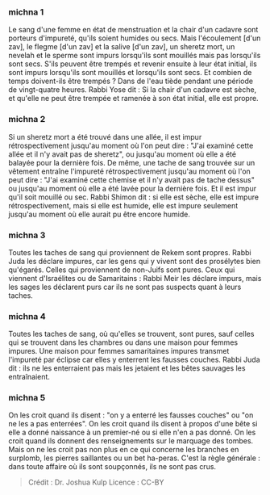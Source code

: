 
### michna 1
Le sang d'une femme en état de menstruation et la chair d'un cadavre sont porteurs d'impureté, qu'ils soient humides ou secs. Mais l'écoulement [d'un zav], le flegme [d'un zav] et la salive [d'un zav], un sheretz mort, un nevelah et le sperme sont impurs lorsqu'ils sont mouillés mais pas lorsqu'ils sont secs. S'ils peuvent être trempés et revenir ensuite à leur état initial, ils sont impurs lorsqu'ils sont mouillés et lorsqu'ils sont secs. Et combien de temps doivent-ils être trempés ?   Dans de l'eau tiède pendant une période de vingt-quatre heures. Rabbi Yose dit : Si la chair d'un cadavre est sèche, et qu'elle ne peut être trempée et ramenée à son état initial, elle est propre.

### michna 2
Si un sheretz mort a été trouvé dans une allée, il est impur rétrospectivement jusqu'au moment où l'on peut dire : "J'ai examiné cette allée et il n'y avait pas de sheretz", ou jusqu'au moment où elle a été balayée pour la dernière fois. De même, une tache de sang trouvée sur un vêtement entraîne l'impureté rétrospectivement jusqu'au moment où l'on peut dire : "J'ai examiné cette chemise et il n'y avait pas de tache dessus" ou jusqu'au moment où elle a été lavée pour la dernière fois. Et il est impur qu'il soit mouillé ou sec. Rabbi Shimon dit : si elle est sèche, elle est impure rétrospectivement, mais si elle est humide, elle est impure seulement jusqu'au moment où elle aurait pu être encore humide.

### michna 3
Toutes les taches de sang qui proviennent de Rekem sont propres. Rabbi Juda les déclare impures, car les gens qui y vivent sont des prosélytes bien qu'égarés. Celles qui proviennent de non-Juifs sont pures. Ceux qui viennent d'Israélites ou de Samaritains : Rabbi Meir les déclare impurs, mais les sages les déclarent purs car ils ne sont pas suspects quant à leurs taches.

### michna 4
Toutes les taches de sang, où qu'elles se trouvent, sont pures, sauf celles qui se trouvent dans les chambres ou dans une maison pour femmes impures. Une maison pour femmes samaritaines impures transmet l'impureté par éclipse car elles y enterrent les fausses couches. Rabbi Juda dit : ils ne les enterraient pas mais les jetaient et les bêtes sauvages les entraînaient.

### michna 5
On les croit quand ils disent : "on y a enterré les fausses couches" ou "on ne les a pas enterrées". On les croit quand ils disent à propos d'une bête si elle a donné naissance à un premier-né ou si elle n'en a pas donné. On les croit quand ils donnent des renseignements sur le marquage des tombes. Mais on ne les croit pas non plus en ce qui concerne les branches en surplomb, les pierres saillantes ou un bet ha-peras. C'est la règle générale : dans toute affaire où ils sont soupçonnés, ils ne sont pas crus.

>Crédit : Dr. Joshua Kulp
>Licence : CC-BY